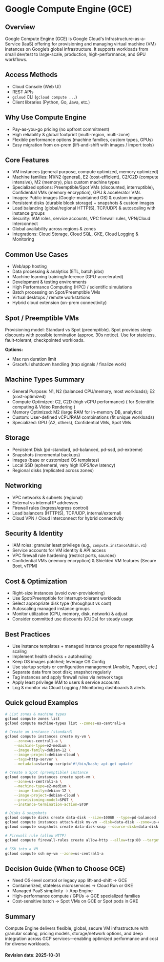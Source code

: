 # Google Compute Engine (GCE)

## Overview

Google Compute Engine (GCE) is Google Cloud's Infrastructure-as-a-Service (IaaS) offering for provisioning and managing virtual machine (VM) instances on Google’s global infrastructure. It supports workloads from small dev/test to large-scale, production, high-performance, and GPU workflows.

## Access Methods

- Cloud Console (Web UI)
- REST APIs
- `gcloud` CLI (`gcloud compute ...`)
- Client libraries (Python, Go, Java, etc.)

## Why Use Compute Engine

- Pay-as-you-go pricing (no upfront commitment)
- High reliability & global footprint (multi-region, multi-zone)
- Flexible performance options (machine families, custom types, GPUs)
- Easy migration from on-prem (lift-and-shift with images / import tools)

## Core Features

- VM instances (general purpose, compute optimized, memory optimized)
- Machine families: N1/N2 (general), E2 (cost-efficient), C2/C2D (compute intensive), M2 (memory), plus custom machine types
- Specialized options: Preemptible/Spot VMs (discounted, interruptible), Confidential VMs (memory encryption), GPU & accelerator VMs
- Images: Public images (Google-maintained OS) & custom images
- Persistent disks (durable block storage) + snapshots & custom images
- Load balancing (global/regional HTTP(S), TCP/UDP) & autoscaling with instance groups
- Security: IAM roles, service accounts, VPC firewall rules, VPN/Cloud Interconnect
- Global availability across regions & zones
- Integrations: Cloud Storage, Cloud SQL, GKE, Cloud Logging & Monitoring

## Common Use Cases

- Web/app hosting
- Data processing & analytics (ETL, batch jobs)
- Machine learning training/inference (GPU-accelerated)
- Development & testing environments
- High Performance Computing (HPC) / scientific simulations
- Batch processing on Spot/Preemptible VMs
- Virtual desktops / remote workstations
- Hybrid cloud extension (on-prem connectivity)

## Spot / Preemptible VMs

Provisioning model: Standard vs Spot (preemptible). Spot provides steep discounts with possible termination (approx. 30s notice). Use for stateless, fault-tolerant, checkpointed workloads.

**Options:**

- Max run duration limit
- Graceful shutdown handling (trap signals / finalize work)

## Machine Types Summary

- General Purpose: N1, N2 (balanced CPU/memory, most workloads); E2 (cost-optimized)
- Compute Optimized: C2, C2D (high vCPU performance) ( for Scientific computing &  Video Rendering )
- Memory Optimized: M2 (large RAM for in-memory DB, analytics)
- Custom: User-defined vCPU/RAM combinations (fit unique workloads)
- Specialized: GPU (A2, others), Confidential VMs, Spot VMs

## Storage

- Persistent Disk (pd-standard, pd-balanced, pd-ssd, pd-extreme)
- Snapshots (incremental backups)
- Images (base or customized OS templates)
- Local SSD (ephemeral, very high IOPS/low latency)
- Regional disks (replicated across zones)

## Networking

- VPC networks & subnets (regional)
- External vs internal IP addresses
- Firewall rules (ingress/egress control)
- Load balancers (HTTP(S), TCP/UDP, internal/external)
- Cloud VPN / Cloud Interconnect for hybrid connectivity

## Security & Identity

- IAM roles: granular least privilege (e.g., `compute.instanceAdmin.v1`)
- Service accounts for VM identity & API access
- VPC firewall rule hardening (restrict ports, sources)
- Confidential VMs (memory encryption) & Shielded VM features (Secure Boot, vTPM)

## Cost & Optimization

- Right-size instances (avoid over-provisioning)
- Use Spot/Preemptible for interrupt-tolerant workloads
- Select appropriate disk type (throughput vs cost)
- Autoscaling managed instance groups
- Monitor utilization (CPU, memory, disk, network) & adjust
- Consider committed use discounts (CUDs) for steady usage

## Best Practices

- Use instance templates + managed instance groups for repeatability & scaling
- Implement health checks + autohealing
- Keep OS images patched; leverage OS Config
- Use startup scripts or configuration management (Ansible, Puppet, etc.)
- Separate data from boot disk; snapshot regularly
- Tag instances and apply firewall rules via network tags
- Apply least privilege IAM to users & service accounts
- Log & monitor via Cloud Logging / Monitoring dashboards & alerts

## Quick gcloud Examples

```bash
# List zones & machine types
gcloud compute zones list
gcloud compute machine-types list --zones=us-central1-a

# Create an instance (standard)
gcloud compute instances create my-vm \
    --zone=us-central1-a \
    --machine-type=e2-medium \
    --image-family=debian-12 \
    --image-project=debian-cloud \
    --tags=http-server \
    --metadata=startup-script='#!/bin/bash; apt-get update'

# Create a Spot (preemptible) instance
gcloud compute instances create spot-vm \
    --zone=us-central1-a \
    --machine-type=e2-medium \
    --image-family=debian-12 \
    --image-project=debian-cloud \
    --provisioning-model=SPOT \
    --instance-termination-action=STOP

# Disks & snapshots
gcloud compute disks create data-disk --size=100GB --type=pd-balanced --zone=us-central1-a
gcloud compute instances attach-disk my-vm --disk=data-disk --zone=us-central1-a
gcloud compute snapshots create data-disk-snap --source-disk=data-disk --zone=us-central1-a

# Firewall rule (allow HTTP)
gcloud compute firewall-rules create allow-http --allow=tcp:80 --target-tags=http-server

# SSH into a VM
gcloud compute ssh my-vm --zone=us-central1-a
```

## Decision Guide (When to Choose GCE)

- Need OS-level control or legacy app lift-and-shift → GCE
- Containerized, stateless microservices → Cloud Run or GKE
- Managed PaaS simplicity → App Engine
- High-performance compute / GPUs → GCE specialized families
- Cost-sensitive batch → Spot VMs on GCE or Spot pods in GKE

## Summary

Compute Engine delivers flexible, global, secure VM infrastructure with granular scaling, pricing models, storage/network options, and deep integration across GCP services—enabling optimized performance and cost for diverse workloads.

#### Revision date: 2025-10-31
